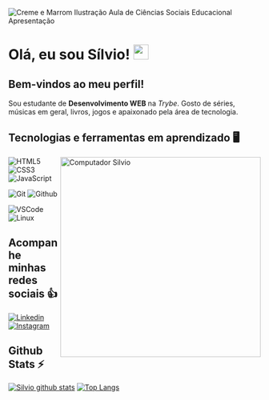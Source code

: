 ![Creme e Marrom Ilustração Aula de Ciências Sociais Educacional Apresentação](https://user-images.githubusercontent.com/83843862/118691747-c1168280-b7df-11eb-9e10-f6acf67b27a8.png)

# Olá, eu sou Sílvio! <img src="https://media.giphy.com/media/hvRJCLFzcasrR4ia7z/giphy.gif" width="30" max-width="100px">
## Bem-vindos ao meu perfil!

Sou estudante de **Desenvolvimento WEB** na _Trybe_. Gosto de séries, músicas em geral, livros, jogos e apaixonado pela área de tecnologia.

## Tecnologias e ferramentas em aprendizado :desktop_computer:

<img src="https://raw.githubusercontent.com/MicaelliMedeiros/micaellimedeiros/master/image/computer-illustration.png" min-width="400px" max-width="400px" width="400px" align="right" alt="Computador Silvio">

![HTML5](https://img.shields.io/badge/-HTML5-E34F26?style=for-the-badge&logo=html5&logoColor=white)
![CSS3](https://img.shields.io/badge/-CSS3-1572B6?style=for-the-badge&logo=css3&logoColor=white)
![JavaScript](https://img.shields.io/badge/-JavaScript-F7DF1E?style=for-the-badge&logo=javascript&logoColor=black)
<!-- ![React](https://img.shields.io/badge/-React-61DAFB?style=for-the-badge&logo=react&logoColor=black) -->
![Git](https://img.shields.io/badge/-Git-F05032?style=for-the-badge&logo=git&logoColor=white)
![Github](https://img.shields.io/badge/-GitHub-181717?style=for-the-badge&logo=github&logoColor=white)
<!-- ![Bootstrap](https://img.shields.io/badge/-Bootstrap-7952B3?style=for-the-badge&logo=bootstrap&logoColor=white) -->
<!-- ![Jest](https://img.shields.io/badge/-Jest-C21325?style=for-the-badge&logo=jest&logoColor=white) -->
![VSCode](https://img.shields.io/badge/-VSCode-007ACC?style=for-the-badge&logo=visualstudiocode&logoColor=white)
![Linux](https://img.shields.io/badge/-Linux-FCC624?style=for-the-badge&logo=linux&logoColor=black)

## Acompanhe minhas redes sociais :thumbsup:

[![Linkedin](https://img.shields.io/badge/linkedin-%230A66C2.svg?&style=for-the-badge&logo=linkedin&logoColor=white&link=https://www.linkedin.com/in/silvio-fabian/)](https://www.linkedin.com/in/silvio-fabian/)
[![Instagram](https://img.shields.io/badge/instagram-%23E4405F.svg?&style=for-the-badge&logo=instagram&logoColor=white&link=https://www.instagram.com/silvio_fabian/)](https://www.instagram.com/silvio_fabian/)

## Github Stats :zap:

[![Silvio github stats](https://github-readme-stats.vercel.app/api?username=SilvioFabian1&show_icons=true&theme=dark&locale)](https://github.com/SilvioFabian1/github-readme-stats) 
[![Top Langs](https://github-readme-stats.vercel.app/api/top-langs/?username=SilvioFabian1&layout=compact&theme=dark&locale)](https://github.com/SilvioFabian1/github-readme-stats)


